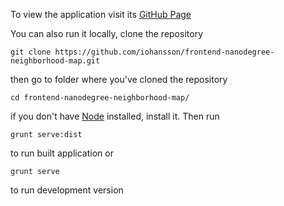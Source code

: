 To view the application visit its [GitHub Page](http://iohansson.github.io/frontend-nanodegree-neighborhood-map/)

You can also run it locally, clone the repository

`git clone https://github.com/iohansson/frontend-nanodegree-neighborhood-map.git`

then go to folder where you've cloned the repository

`cd frontend-nanodegree-neighborhood-map/`

if you don't have [Node](http://nodejs.org/) installed, install it. Then run

`grunt serve:dist`

to run built application or

`grunt serve`

to run development version
